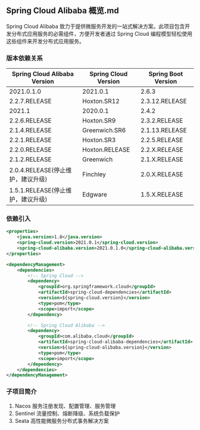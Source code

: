 ## Spring Cloud Alibaba 概览.md

Spring Cloud Alibaba 致力于提供微服务开发的一站式解决方案。此项目包含开发分布式应用服务的必需组件，方便开发者通过 Spring Cloud 编程模型轻松使用这些组件来开发分布式应用服务。


### 版本依赖关系

|Spring Cloud Alibaba Version |Spring Cloud Version |Spring Boot Version|
|---|---|---|
|2021.0.1.0|2021.0.1|2.6.3|
|2.2.7.RELEASE|Hoxton.SR12|2.3.12.RELEASE|
|2021.1|2020.0.1 |2.4.2|
|2.2.6.RELEASE|Hoxton.SR9|2.3.2.RELEASE|
|2.1.4.RELEASE|Greenwich.SR6|2.1.13.RELEASE|
|2.2.1.RELEASE|Hoxton.SR3|2.2.5.RELEASE|
|2.2.0.RELEASE|Hoxton.RELEASE|2.2.X.RELEASE|
|2.1.2.RELEASE|Greenwich|2.1.X.RELEASE|
|2.0.4.RELEASE(停止维护，建议升级)|Finchley|2.0.X.RELEASE|
|1.5.1.RELEASE(停止维护，建议升级)|Edgware|1.5.X.RELEASE|

### 依赖引入

```xml
<properties>
    <java.version>1.8</java.version>
    <spring-cloud.version>2021.0.1</spring-cloud.version>
    <spring-cloud-alibaba.version>2021.0.1.0</spring-cloud-alibaba.version>
</properties>

<dependencyManagement>
    <dependencies>
        <!-- Spring Cloud -->
        <dependency>
            <groupId>org.springframework.cloud</groupId>
            <artifactId>spring-cloud-dependencies</artifactId>
            <version>${spring-cloud.version}</version>
            <type>pom</type>
            <scope>import</scope>
        </dependency>

        <!-- Spring Cloud Alibaba -->
        <dependency>
            <groupId>com.alibaba.cloud</groupId>
            <artifactId>spring-cloud-alibaba-dependencies</artifactId>
            <version>${spring-cloud-alibaba.version}</version>
            <type>pom</type>
            <scope>import</scope>
        </dependency>
    </dependencies>
</dependencyManagement>
```

### 子项目简介
1. Nacos 服务注册发现、配置管理、服务管理
2. Sentinel 流量控制、熔断降级、系统负载保护
3. Seata 高性能微服务分布式事务解决方案
